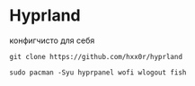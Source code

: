 # Hyprland

конфигчисто для себя

```git clone https://github.com/hxx0r/hyprland```



```sudo pacman -Syu hyprpanel wofi wlogout fish```

